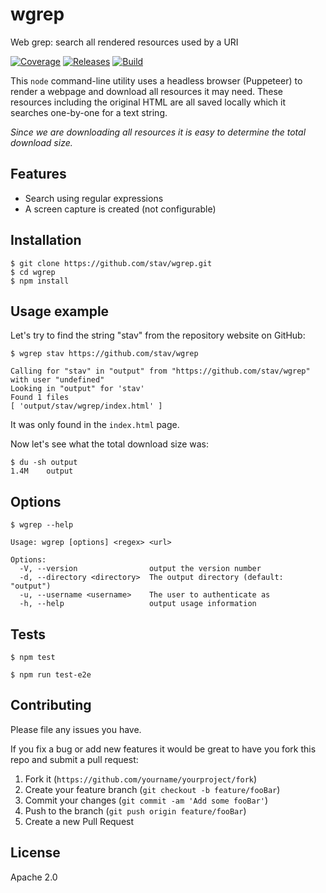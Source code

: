 # wgrep

Web grep: search all rendered resources used by a URI

[![Coverage][cov-image]][cov-url]
[![Releases][rel-image]][rel-url]
[![Build][build-image]][build-url]

This `node` command-line utility uses a headless browser (Puppeteer) to render
a webpage and download all resources it may need. These resources including the
original HTML are all saved locally which it searches one-by-one for a text
string.

*Since we are downloading all resources it is easy to determine the total
download size.*

## Features

* Search using regular expressions
* A screen capture is created (not configurable)

## Installation

	$ git clone https://github.com/stav/wgrep.git
	$ cd wgrep
	$ npm install

## Usage example

Let's try to find the string "stav" from the repository website on GitHub:

	$ wgrep stav https://github.com/stav/wgrep

	Calling for "stav" in "output" from "https://github.com/stav/wgrep" with user "undefined"
	Looking in "output" for 'stav'
	Found 1 files
	[ 'output/stav/wgrep/index.html' ]

It was only found in the `index.html` page.

Now let's see what the total download size was:

	$ du -sh output
	1.4M    output

## Options

	$ wgrep --help

	Usage: wgrep [options] <regex> <url>

	Options:
	  -V, --version                output the version number
	  -d, --directory <directory>  The output directory (default: "output")
	  -u, --username <username>    The user to authenticate as
	  -h, --help                   output usage information

## Tests

	$ npm test

	$ npm run test-e2e

## Contributing

Please file any issues you have.

If you fix a bug or add new features it would be great to have you fork this
repo and submit a pull request:

1. Fork it (`https://github.com/yourname/yourproject/fork`)
2. Create your feature branch (`git checkout -b feature/fooBar`)
3. Commit your changes (`git commit -am 'Add some fooBar'`)
4. Push to the branch (`git push origin feature/fooBar`)
5. Create a new Pull Request

## License

Apache 2.0


[rel-image]:   https://img.shields.io/github/release/stav/wgrep.svg
[cov-image]:   https://codecov.io/gh/stav/wgrep/branch/master/graph/badge.svg
[build-image]: https://github.com/stav/wgrep/actions/workflows/tests.yml/badge.svg

[rel-url]:     https://github.com/stav/wgrep/releases
[cov-url]:     https://codecov.io/github/stav/wgrep
[build-url]:   https://github.com/stav/wgrep/actions

